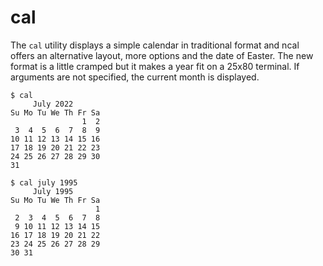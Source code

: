 # cal

The `cal` utility displays a simple calendar in traditional format and ncal offers an alternative layout, more options and the date of Easter. The new format is a little cramped but it makes a year fit on a 25x80 terminal. If arguments are not specified, the current month is displayed.

```
$ cal
     July 2022        
Su Mo Tu We Th Fr Sa  
                1  2  
 3  4  5  6  7  8  9  
10 11 12 13 14 15 16  
17 18 19 20 21 22 23  
24 25 26 27 28 29 30  
31
```

```
$ cal july 1995
     July 1995        
Su Mo Tu We Th Fr Sa  
                   1  
 2  3  4  5  6  7  8  
 9 10 11 12 13 14 15  
16 17 18 19 20 21 22  
23 24 25 26 27 28 29  
30 31
```